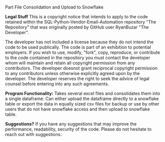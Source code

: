 Part File Consolidation and Upload to Snowflake

**Legal Stuff**
This is a copyright notice that intends to apply to the code retained within the SQL-Python-Vendor-Email-Automation repository "The Repository" that was originally posted by GitHub
user RyanBuzar "The Developer".

The developer has not included a license because they do not intend the code to be used publically. The code is part of an exhibition to potential employers. If you wish to use,
modify, "fork", copy, reproduce, or contribute to the code contained in the repository you must contact the developer whom will maintain and retain all copyright permission from any
contributors. The developer doesnot grant reciprocal copyright permission to any contributors unless otherwise explicitly agreed upon by the developer. The developer reserves the
right to seek the advice of legal counsel before entering into any such agreements.

**Program Functionality:**
Takes several excel files and consolidates them into a single dataframe. Can either upload the dataframe directly to a snowflake 
table or export the data in equally sized csv files for backup or use by other users that do not have snowflake access and then upload to snowflake table.

**Suggestions?**
If you have any suggestions that may improve the performance, readability, security of the code. Please do not hesitate to reach out with suggestions.

